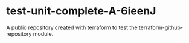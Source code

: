 # test-unit-complete-A-6ieenJ
A public repository created with terraform to test the terraform-github-repository module.
